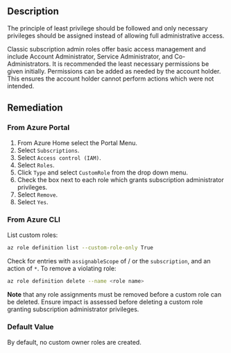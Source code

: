## Description

The principle of least privilege should be followed and only necessary privileges should be assigned instead of allowing full administrative access.

Classic subscription admin roles offer basic access management and include Account Administrator, Service Administrator, and Co-Administrators. It is recommended the least necessary permissions be given initially. Permissions can be added as needed by the account holder. This ensures the account holder cannot perform actions which were not intended.

## Remediation

### From Azure Portal

1. From Azure Home select the Portal Menu.
2. Select `Subscriptions`.
3. Select `Access control (IAM)`.
4. Select `Roles`.
5. Click `Type` and select `CustomRole` from the drop down menu.
6. Check the box next to each role which grants subscription administrator privileges.
7. Select `Remove`.
8. Select `Yes`.

### From Azure CLI

List custom roles:

```bash
az role definition list --custom-role-only True
```
Check for entries with `assignableScope` of / or the `subscription`, and an action of `*`. To remove a violating role:

```bash
az role definition delete --name <role name>
```

**Note** that any role assignments must be removed before a custom role can be deleted. Ensure impact is assessed before deleting a custom role granting subscription administrator privileges.

### Default Value

By default, no custom owner roles are created.
